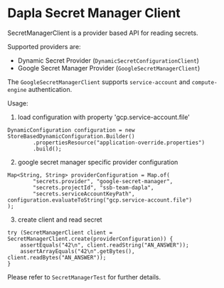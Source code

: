 # Dapla Secret Manager Client

SecretManagerClient is a provider based API for reading secrets.

Supported providers are:

* Dynamic Secret Provider (`DynamicSecretConfigurationClient`)
* Google Secret Manager Provider (`GoogleSecretManagerClient`)

The `GoogleSecretManagerClient` supports `service-account` and `compute-engine` authentication.

Usage:

1) load configuration with property 'gcp.service-account.file'
```
DynamicConfiguration configuration = new StoreBasedDynamicConfiguration.Builder()
        .propertiesResource("application-override.properties")
        .build();
```

2) google secret manager specific provider configuration
```
Map<String, String> providerConfiguration = Map.of(
        "secrets.provider", "google-secret-manager",
        "secrets.projectId", "ssb-team-dapla",
        "secrets.serviceAccountKeyPath", configuration.evaluateToString("gcp.service-account.file")
);
```

3) create client and read secret
```
try (SecretManagerClient client = SecretManagerClient.create(providerConfiguration)) {
    assertEquals("42\n", client.readString("AN_ANSWER"));
    assertArrayEquals("42\n".getBytes(), client.readBytes("AN_ANSWER"));
}
```

Please refer to `SecretManagerTest` for further details.
